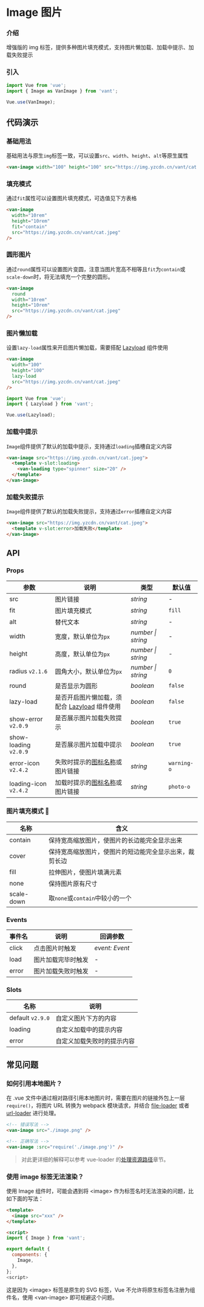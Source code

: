 # Image 图片

### 介绍

增强版的 img 标签，提供多种图片填充模式，支持图片懒加载、加载中提示、加载失败提示

### 引入

```js
import Vue from 'vue';
import { Image as VanImage } from 'vant';

Vue.use(VanImage);
```

## 代码演示

### 基础用法

基础用法与原生`img`标签一致，可以设置`src`、`width`、`height`、`alt`等原生属性

```html
<van-image width="100" height="100" src="https://img.yzcdn.cn/vant/cat.jpeg" />
```

### 填充模式

通过`fit`属性可以设置图片填充模式，可选值见下方表格

```html
<van-image
  width="10rem"
  height="10rem"
  fit="contain"
  src="https://img.yzcdn.cn/vant/cat.jpeg"
/>
```

### 圆形图片

通过`round`属性可以设置图片变圆，注意当图片宽高不相等且`fit`为`contain`或`scale-down`时，将无法填充一个完整的圆形。

```html
<van-image
  round
  width="10rem"
  height="10rem"
  src="https://img.yzcdn.cn/vant/cat.jpeg"
/>
```

### 图片懒加载

设置`lazy-load`属性来开启图片懒加载，需要搭配 [Lazyload](#/zh-CN/lazyload) 组件使用

```html
<van-image
  width="100"
  height="100"
  lazy-load
  src="https://img.yzcdn.cn/vant/cat.jpeg"
/>
```

```js
import Vue from 'vue';
import { Lazyload } from 'vant';

Vue.use(Lazyload);
```

### 加载中提示

`Image`组件提供了默认的加载中提示，支持通过`loading`插槽自定义内容

```html
<van-image src="https://img.yzcdn.cn/vant/cat.jpeg">
  <template v-slot:loading>
    <van-loading type="spinner" size="20" />
  </template>
</van-image>
```

### 加载失败提示

`Image`组件提供了默认的加载失败提示，支持通过`error`插槽自定义内容

```html
<van-image src="https://img.yzcdn.cn/vant/cat.jpeg">
  <template v-slot:error>加载失败</template>
</van-image>
```

## API

### Props

| 参数 | 说明 | 类型 | 默认值 |
| --- | --- | --- | --- |
| src | 图片链接 | _string_ | - |
| fit | 图片填充模式 | _string_ | `fill` |
| alt | 替代文本 | _string_ | - |
| width | 宽度，默认单位为`px` | _number \| string_ | - |
| height | 高度，默认单位为`px` | _number \| string_ | - |
| radius `v2.1.6` | 圆角大小，默认单位为`px` | _number \| string_ | `0` |
| round | 是否显示为圆形 | _boolean_ | `false` |
| lazy-load | 是否开启图片懒加载，须配合 [Lazyload](#/zh-CN/lazyload) 组件使用 | _boolean_ | `false` |
| show-error `v2.0.9` | 是否展示图片加载失败提示 | _boolean_ | `true` |
| show-loading `v2.0.9` | 是否展示图片加载中提示 | _boolean_ | `true` |
| error-icon `v2.4.2` | 失败时提示的[图标名称](#/zh-CN/icon)或图片链接 | _string_ | `warning-o` |
| loading-icon `v2.4.2` | 加载时提示的[图标名称](#/zh-CN/icon)或图片链接 | _string_ | `photo-o` |

### 图片填充模式 

| 名称       | 含义                                                   |
| ---------- | ------------------------------------------------------ |
| contain    | 保持宽高缩放图片，使图片的长边能完全显示出来           |
| cover      | 保持宽高缩放图片，使图片的短边能完全显示出来，裁剪长边 |
| fill       | 拉伸图片，使图片填满元素                               |
| none       | 保持图片原有尺寸                                       |
| scale-down | 取`none`或`contain`中较小的一个                        |

### Events

| 事件名 | 说明               | 回调参数       |
| ------ | ------------------ | -------------- |
| click  | 点击图片时触发     | _event: Event_ |
| load   | 图片加载完毕时触发 | -              |
| error  | 图片加载失败时触发 | -              |

### Slots

| 名称             | 说明                       |
| ---------------- | -------------------------- |
| default `v2.9.0` | 自定义图片下方的内容       |
| loading          | 自定义加载中的提示内容     |
| error            | 自定义加载失败时的提示内容 |

## 常见问题

### 如何引用本地图片？

在 .vue 文件中通过相对路径引用本地图片时，需要在图片的链接外包上一层 `require()`，将图片 URL 转换为 webpack 模块请求，并结合 [file-loader](https://github.com/webpack-contrib/file-loader) 或者 [url-loader](https://github.com/webpack-contrib/url-loader) 进行处理。

```html
<!-- 错误写法 -->
<van-image src="./image.png" />

<!-- 正确写法 -->
<van-image :src="require('./image.png')" />
```

> 对此更详细的解释可以参考 vue-loader 的[处理资源路径](https://vue-loader.vuejs.org/zh/guide/asset-url.html)章节。

### 使用 image 标签无法渲染？

使用 Image 组件时，可能会遇到将 \<image> 作为标签名时无法渲染的问题，比如下面的写法：

```html
<template>
  <image src="xxx" />
</template>

<script>
import { Image } from 'vant';

export default {
  components: {
    Image,
  },
};
<script>
```

这是因为 \<image> 标签是原生的 SVG 标签，Vue 不允许将原生标签名注册为组件名，使用 \<van-image> 即可规避这个问题。
